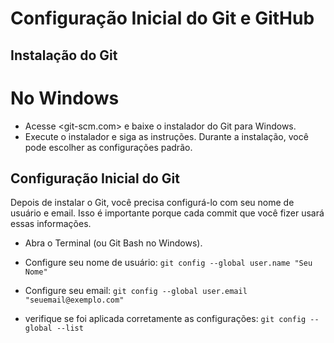 # Configuração Inicial do Git e GitHub
## Instalação do Git
# No Windows

* Acesse <git-scm.com> e baixe o instalador do Git para Windows.
*  Execute o instalador e siga as instruções. Durante a instalação, você pode escolher as configurações padrão.

## Configuração Inicial do Git 
Depois de instalar o Git, você precisa configurá-lo com seu nome de usuário e email. Isso é importante porque cada commit que você fizer usará essas informações.

* Abra o Terminal (ou Git Bash no Windows).
* Configure seu nome de usuário:
``` git config --global user.name "Seu Nome" ```

* Configure seu email: 
``` git config --global user.email "seuemail@exemplo.com" ``` 

* verifique se foi aplicada corretamente as configurações:
``` git config --global --list ``` 



